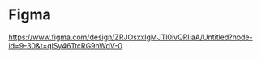 # Figma
https://www.figma.com/design/ZRJOsxxlgMJTl0ivQRIiaA/Untitled?node-id=9-30&t=qlSy46TtcRG9hWdV-0
